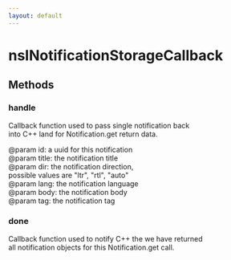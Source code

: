 ```yaml
---
layout: default
---
```


# nsINotificationStorageCallback #

## Methods ##

### handle ###
  
Callback function used to pass single notification back  
into C++ land for Notification.get return data.  
  
@param id: a uuid for this notification  
@param title: the notification title  
@param dir: the notification direction,  
            possible values are "ltr", "rtl", "auto"  
@param lang: the notification language  
@param body: the notification body  
@param tag: the notification tag  
  

### done ###
  
Callback function used to notify C++ the we have returned  
all notification objects for this Notification.get call.  
  
